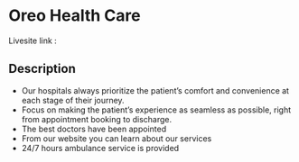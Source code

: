 
# Oreo Health Care

 Livesite link : 


## Description

 - Our hospitals always prioritize the patient’s comfort and convenience at each stage of their journey.
 - Focus on making the patient’s experience as seamless as possible, right from appointment booking to discharge.
 - The best doctors have been appointed
 - From our website you can learn about our services
 - 24/7 hours ambulance service is provided
  